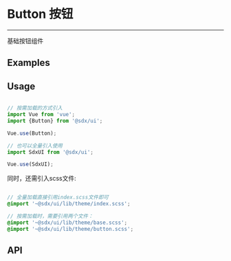 # Button 按钮
---

基础按钮组件

## Examples

<Common-BasicUsage>
  <ui-button-button></ui-button-button>
  <highlight-code slot="codeText" lang="vue">
    <template>
      <div class="demo-button">
        <SdxuButton type="default">默认</SdxuButton>
        <SdxuButton type="primary">primary</SdxuButton>
        <SdxuButton type="primary" size="small">small</SdxuButton>
        <SdxuButton type="primary" size="regular" :invert="true">invert</SdxuButton>
        <SdxuButton type="primary" size="regular" :loading="true">loading</SdxuButton>
        <SdxuButton type="primary" size="regular" :plain="true">文字按钮</SdxuButton>
        <SdxuButton type="primary" size="regular" :disabled="true">禁用</SdxuButton>
        <SdxuButton type="default" size="regular" :shadow="true">投影</SdxuButton>
        <SdxuButton type="primary" size="regular" :block="true">block</SdxuButton>
      <SdxuButton type="text" size="regular" trigger="click">
                      中文
                      <template slot="dropdown">
                          <SdxuButton type="text" size="regular" block>中文</SdxuButton>
                          <SdxuButton type="text" size="regular" block>English</SdxuButton>
                      </template>
                  </SdxuButton>
                  <SdxuButton type="primary" size="regular" trigger="click" dropdown-width="150px">
                      中文
                      <template slot="dropdown">
                          <SdxuButton type="text" size="regular" block>中文</SdxuButton>
                          <SdxuButton type="text" size="regular" block>English</SdxuButton>
                      </template>
                  </SdxuButton>
      </div>
    </template>
  </highlight-code>
</Common-BasicUsage>

## Usage

```js

// 按需加载的方式引入
import Vue from 'vue';
import {Button} from '@sdx/ui';

Vue.use(Button);

// 也可以全量引入使用
import SdxUI from '@sdx/ui';

Vue.use(SdxUI);
```

同时，还需引入scss文件:

```scss

// 全量加载直接引用index.scss文件即可
@import '~@sdx/ui/lib/theme/index.scss';

// 按需加载时，需要引用两个文件：
@import '~@sdx/ui/lib/theme/base.scss';
@import '~@sdx/ui/lib/theme/button.scss';

```

## API

<ui-button-api slot="api" />
